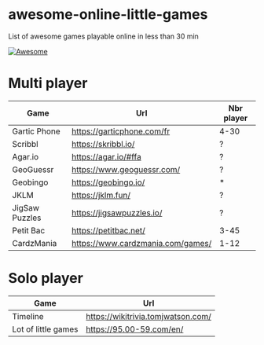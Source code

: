 # awesome-online-little-games
List of awesome games playable online in less than 30 min

[![Awesome](https://awesome.re/badge.svg)](https://awesome.re)

# Multi player
| Game          | Url           | Nbr player  | 
| ------------- | ------------- | ----- | 
| Gartic Phone  | https://garticphone.com/fr | 4-30| 
| Scribbl     | https://skribbl.io/      |   ? | 
| Agar.io | https://agar.io/#ffa    |     ? | 
| GeoGuessr| https://www.geoguessr.com/     |     ? | 
| Geobingo | https://geobingo.io/|* |
| JKLM | https://jklm.fun/    |     ? | 
|JigSaw Puzzles|https://jigsawpuzzles.io/|?|
|Petit Bac |https://petitbac.net/|3-45|
|CardzMania |https://www.cardzmania.com/games/|1-12|

# Solo player
| Game          | Url           |
| ------------- | ------------- | 
|Timeline| https://wikitrivia.tomjwatson.com/|
|Lot of little games|https://95.00-59.com/en/|

